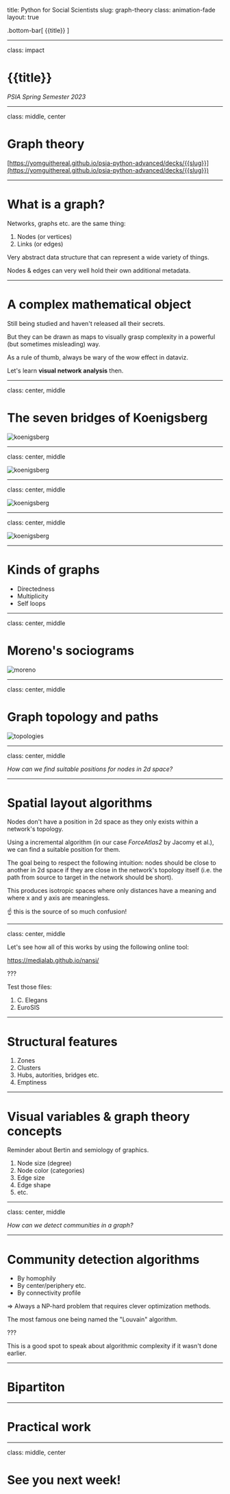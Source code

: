 title: Python for Social Scientists
slug: graph-theory
class: animation-fade
layout: true

<!-- This slide will serve as the base layout for all your slides -->

.bottom-bar[
  {{title}}
]

---

class: impact

# {{title}}

_PSIA Spring Semester 2023_

---

class: middle, center

# Graph theory

[https://yomguithereal.github.io/psia-python-advanced/decks/{{slug}}](https://yomguithereal.github.io/psia-python-advanced/decks/{{slug}})

---

# What is a graph?

Networks, graphs etc. are the same thing:

1. Nodes (or vertices)
2. Links (or edges)

Very abstract data structure that can represent a wide variety of things.

Nodes & edges can very well hold their own additional metadata.

---

# A complex mathematical object

Still being studied and haven't released all their secrets.

But they can be drawn as maps to visually grasp complexity in a powerful (but sometimes misleading) way.

As a rule of thumb, always be wary of the wow effect in dataviz.

Let's learn **visual network analysis** then.

---

class: center, middle

# The seven bridges of Koenigsberg

![koenigsberg](./img/koenigsberg-sketch.png)

---

class: center, middle

![koenigsberg](./img/koenigsberg.png)

---

class: center, middle

![koenigsberg](./img/koenigsberg-bridges.png)

---

class: center, middle

![koenigsberg](./img/koenigsberg-graph.png)

---

# Kinds of graphs

- Directedness
- Multiplicity
- Self loops

---

class: center, middle

# Moreno's sociograms

![moreno](./img/moreno.jpg)

---

class: center, middle

# Graph topology and paths

![topologies](./img/graph-morphologies.jpeg)

---

class: center, middle

*How can we find suitable positions for nodes in 2d space?*

---

# Spatial layout algorithms

Nodes don't have a position in 2d space as they only exists within a network's topology.

Using a incremental algorithm (in our case *ForceAtlas2* by Jacomy et al.), we can find a suitable position for them.

The goal being to respect the following intuition: nodes should be close to another in 2d space if they are close in the network's topology itself (i.e. the path from source to target in the network should be short).

This produces isotropic spaces where only distances have a meaning and where x and y axis are meaningless.

☝️ this is the source of so much confusion!

---

class: center, middle

Let's see how all of this works by using the following online tool:

https://medialab.github.io/nansi/

???

Test those files:

1. C. Elegans
2. EuroSIS

---

# Structural features

1. Zones
2. Clusters
3. Hubs, autorities, bridges etc.
4. Emptiness

---

# Visual variables & graph theory concepts

Reminder about Bertin and semiology of graphics.

1. Node size (degree)
2. Node color (categories)
3. Edge size
4. Edge shape
5. etc.

---

class: center, middle

*How can we detect communities in a graph?*

---

# Community detection algorithms

* By homophily
* By center/periphery etc.
* By connectivity profile

=> Always a NP-hard problem that requires clever optimization methods.

The most famous one being named the "Louvain" algorithm.

???

This is a good spot to speak about algorithmic complexity if it wasn't done earlier.

---

# Bipartiton

---

# Practical work

---

class: middle, center

# See you next week!
